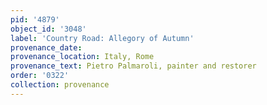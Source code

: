 ```yaml
---
pid: '4879'
object_id: '3048'
label: 'Country Road: Allegory of Autumn'
provenance_date:
provenance_location: Italy, Rome
provenance_text: Pietro Palmaroli, painter and restorer
order: '0322'
collection: provenance
---
```

